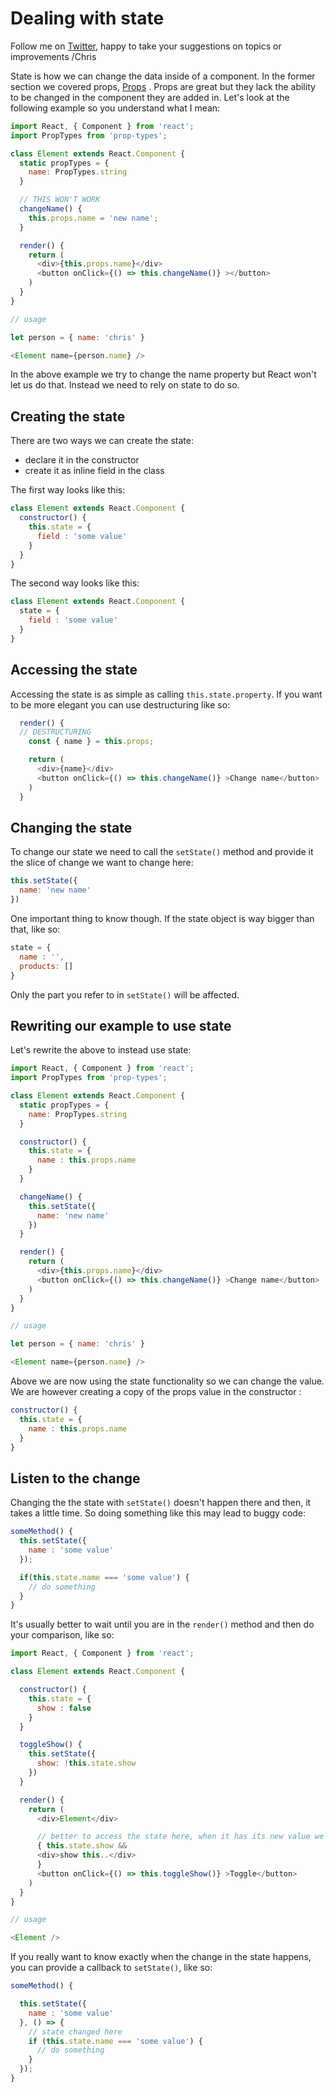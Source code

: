 # Dealing with state

Follow me on [Twitter](https://twitter.com/chris_noring), happy to take your suggestions on topics or improvements /Chris

State is how we can change the data inside of a component. In the former section we covered props, [Props](/props.md) . Props are great but they lack the ability to be changed in the component they are added in. Let's look at the following example so you understand what I mean:

```js
import React, { Component } from 'react';
import PropTypes from 'prop-types';

class Element extends React.Component {
  static propTypes = {
    name: PropTypes.string
  }

  // THIS WON'T WORK
  changeName() {
    this.props.name = 'new name';
  }

  render() {
    return (
      <div>{this.props.name}</div>
      <button onClick={() => this.changeName()} ></button>
    )
  }
}

// usage

let person = { name: 'chris' }

<Element name={person.name} />
```

In the above example we try to change the name property but React won't let us do that. Instead we need to rely on state to do so.

## Creating the state

There are two ways we can create the state:

* declare it in the constructor
* create it as inline field in the class

The first way looks like this:

```js
class Element extends React.Component {
  constructor() {
    this.state = {
      field : 'some value'
    }
  }
}
```

The second way looks like this:

```js
class Element extends React.Component {
  state = {
    field : 'some value'
  }
}
```

## Accessing the state

Accessing the state is as simple as calling `this.state.property`. If you want to be more elegant you can use destructuring like so:

```js
  render() {
  // DESTRUCTURING
    const { name } = this.props;

    return (
      <div>{name}</div>
      <button onClick={() => this.changeName()} >Change name</button>
    )
  }
```

## Changing the state

To change our state we need to call the `setState()` method and provide it the slice of change we want to change here:

```js
this.setState({
  name: 'new name'
})
```

One important thing to know though. If the state object is way bigger than that, like so:

```js
state = {
  name : '',
  products: []
}
```

Only the part you refer to in `setState()` will be affected.

## Rewriting our example to use state

Let's rewrite the above to instead use state:

```js
import React, { Component } from 'react';
import PropTypes from 'prop-types';

class Element extends React.Component {
  static propTypes = {
    name: PropTypes.string
  }

  constructor() {
    this.state = {
      name : this.props.name 
    }
  }

  changeName() {
    this.setState({
      name: 'new name'
    })
  }

  render() {
    return (
      <div>{this.props.name}</div>
      <button onClick={() => this.changeName()} >Change name</button>
    )
  }
}

// usage

let person = { name: 'chris' }

<Element name={person.name} />
```

Above we are now using the state functionality so we can change the value. We are however creating a copy of the props value in the constructor :

```js
constructor() {
  this.state = {
    name : this.props.name
  }
}
```

## Listen to the change

Changing the the state with `setState()` doesn't happen there and then, it takes a little time. So doing something like this may lead to buggy code:

```js
someMethod() {
  this.setState({
    name : 'some value'
  });

  if(this.state.name === 'some value') {
    // do something
  }
}
```

It's usually better to wait until you are in the `render()` method and then do your comparison, like so:

```js
import React, { Component } from 'react';

class Element extends React.Component {

  constructor() {
    this.state = {
      show : false
    }
  }

  toggleShow() {
    this.setState({
      show: !this.state.show
    })
  }

  render() {
    return (
      <div>Element</div>

      // better to access the state here, when it has its new value we act accordingly
      { this.state.show &&
      <div>show this..</div>
      }
      <button onClick={() => this.toggleShow()} >Toggle</button>
    )
  }
}

// usage

<Element />
```

If you really want to know exactly when the change in the state happens, you can provide a callback to `setState()`, like so:

```js
someMethod() {

  this.setState({
    name : 'some value'
  }, () => {
    // state changed here
    if (this.state.name === 'some value') {
      // do something
    }
  });
}
```